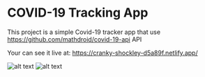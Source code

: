 # COVID-19 Tracking App

This project is a simple Covid-19 tracker app that use 
https://github.com/mathdroid/covid-19-api API

Your can see it live at:
https://cranky-shockley-d5a89f.netlify.app/

![alt text](images/Capture "Screenshot 1")
![alt text](images/Capture2 "Screenshot 2")

